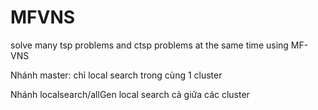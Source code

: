 # MFVNS
solve many tsp problems and ctsp problems at the same time using MF-VNS

<p>Nhánh master: chỉ local search  trong cùng 1 cluster</p>
<p>Nhánh localsearch/allGen local search cả giữa các cluster</p>
